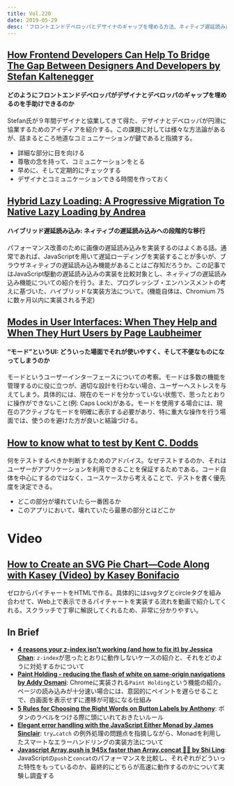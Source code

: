 ```yaml
---
title: Vol.220
date: 2019-05-29
desc: 'フロントエンドデベロッパとデザイナのギャップを埋める方法、ネィティブ遅延読み込みとハイブリッド遅延読み込み、“モード”というUI、ほか計10リンク'
---
```


## [How Frontend Developers Can Help To Bridge The Gap Between Designers And Developers by Stefan Kaltenegger](https://www.smashingmagazine.com/2019/05/frontend-developers-designers/)

#### どのようにフロントエンドデベロッパがデザイナとデベロッパのギャップを埋めるのを手助けできるのか

Stefan氏が９年間デザイナと協業してきて得た、デザイナとデベロッパが円滑に協業するためのアイディアを紹介する。この課題に対しては様々な方法論があるが、詰まるところ地道なコミュニケーションが鍵であると指摘する。

- 詳細な部分に目を向ける
- 尊敬の念を持って、コミュニケーションをとる
- 早めに、そして定期的にチェックする
- デザイナとコミュニケーションできる時間を作っておく

## [Hybrid Lazy Loading: A Progressive Migration To Native Lazy Loading by Andrea](https://www.smashingmagazine.com/2019/05/hybrid-lazy-loading-progressive-migration-native/)

#### ハイブリッド遅延読み込み: ネィティブの遅延読み込みへの段階的な移行

パフォーマンス改善のために画像の遅延読み込みを実装するのはよくある話。通常であれば、JavaScriptを用いて遅延ローディングを実装することが多いが、ブラウザネィティブの遅延読み込み機能があることはご存知だろうか。この記事ではJavaScript駆動の遅延読み込みの実装を比較対象とし、ネィティブの遅延読み込み機能についての紹介を行う。また、プログレッシブ・エンハンスメントの考えに基づいた、ハイブリッドな実装方法について。(機能自体は、Chromium 75に数ヶ月以内に実装される予定)

## [Modes in User Interfaces: When They Help and When They Hurt Users by Page Laubheimer](https://www.nngroup.com/articles/modes/)

#### “モード”というUI: どういった場面でそれが使いやすく、そして不便なものになってしまうのか

モードというユーザーインターフェースについての考察。モードは多数の機能を管理するのに役に立つが、適切な設計を行わない場合、ユーザーへストレスを与えてしまう。具体的には、現在のモードを分かっていない状態で、思ったとおりに操作ができないこと(例: Caps Lock)がある。モードを使用する場合には、現在のアクティブなモードを明確に表示する必要があり、特に重大な操作を行う場面では、使うのを避けた方が良いと結論づける。

## [How to know what to test by Kent C. Dodds](https://kentcdodds.com/blog/how-to-know-what-to-test)

何をテストするべきか判断するためのアドバイス。なぜテストするのか、それはユーザーがアプリケーションを利用できることを保証するためである。コード自体を中心にするのではなく、ユースケースから考えることで、テストを書く優先度を決定できる。

- どこの部分が壊れていたら一番困るか
- このアプリにおいて、壊れていたら最悪の部分とはどこか

# Video
## [How to Create an SVG Pie Chart—Code Along with Kasey (Video) by Kasey Bonifacio](https://seesparkbox.com/foundry/how_to_code_an_SVG_pie_chart)

ゼロからパイチャートをHTMLで作る。具体的にはsvgタグとcircleタグを組み合わせて、Web上で表示できるパイチャートを実装する流れを動画で紹介してくれる。スクラッチで丁寧に解説してくれるため、非常に分かりやすい。

## In Brief
- [**4 reasons your z-index isn’t working (and how to fix it) by Jessica Chan**](https://medium.freecodecamp.org/4-reasons-your-z-index-isnt-working-and-how-to-fix-it-coder-coder-6bc05f103e6c): `z-index`が思ったとおりに動作しないケースの紹介と、それをどのように対処するかについて
- [**Paint Holding - reducing the flash of white on same-origin navigations by Addy Osmani**](https://developers.google.com/web/updates/2019/05/paint-holding): Chromeに実装される`Paint Holding`という機能の紹介。ページの読み込みが十分速い場合には、意図的にペイントを遅らせることで、白画面を表示せずに遷移が可能になる仕組み
- [**5 Rules for Choosing the Right Words on Button Labels by Anthony**](https://uxmovement.com/buttons/5-rules-for-choosing-the-right-words-on-button-labels/): ボタンのラベルをつける際に頭にいれておきたいルール
- [**Elegant error handling with the JavaScript Either Monad by James Sinclair**](https://blog.logrocket.com/elegant-error-handling-with-the-javascript-either-monad-76c7ae4924a1): `try…catch` の例外処理の問題点を指摘しながら、Monadを利用したスマートなエラーハンドリングの実装方法について
- [**Javascript Array.push is 945x faster than Array.concat 🤯🤔 by Shi Ling**](https://dev.to/uilicious/javascript-array-push-is-945x-faster-than-array-concat-1oki): JavaScriptの`push`と`concat`のパフォーマンスを比較し、それぞれがどういった特性をもっているのか、最終的にどちらが高速に動作するのかについて実験し調査する

